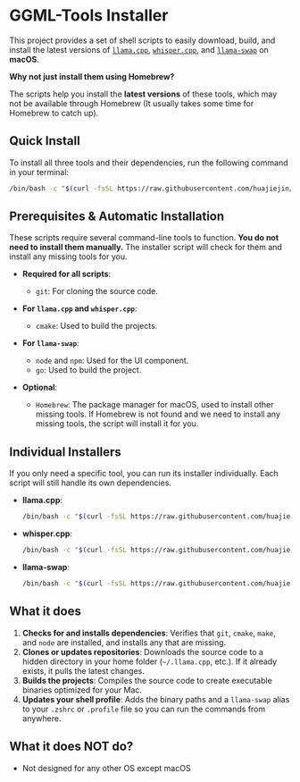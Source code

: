 # GGML-Tools Installer

This project provides a set of shell scripts to easily download, build, and install the latest versions of [`llama.cpp`](https://github.com/ggml-org/llama.cpp), [`whisper.cpp`](https://github.com/ggml-org/whisper.cpp), and [`llama-swap`](https://github.com/mostlygeek/llama-swap) on **macOS**.

**Why not just install them using Homebrew?**

The scripts help you install the **latest versions** of these tools, which may not be available through Homebrew (It usually takes some time for Homebrew to catch up).

## Quick Install

To install all three tools and their dependencies, run the following command in your terminal:

```bash
/bin/bash -c "$(curl -fsSL https://raw.githubusercontent.com/huajiejin/ggml-tools-installer/main/install_all.sh)"
```

## Prerequisites & Automatic Installation

These scripts require several command-line tools to function. **You do not need to install them manually.** The installer script will check for them and install any missing tools for you.

- **Required for all scripts**:
  - `git`: For cloning the source code.

- **For `llama.cpp` and `whisper.cpp`**:
  - `cmake`: Used to build the projects.

- **For `llama-swap`**:
  - `node` and `npm`: Used for the UI component.
  - `go`: Used to build the project.

- **Optional**:
  - `Homebrew`: The package manager for macOS, used to install other missing tools. If Homebrew is not found and we need to install any missing tools, the script will install it for you.

## Individual Installers

If you only need a specific tool, you can run its installer individually. Each script will still handle its own dependencies.

- **llama.cpp**:
    ```bash
    /bin/bash -c "$(curl -fsSL https://raw.githubusercontent.com/huajiejin/ggml-tools-installer/main/install_llama.cpp.sh)"
    ```
- **whisper.cpp**:
    ```bash
    /bin/bash -c "$(curl -fsSL https://raw.githubusercontent.com/huajiejin/ggml-tools-installer/main/install_whisper.cpp.sh)"
    ```
- **llama-swap**:
    ```bash
    /bin/bash -c "$(curl -fsSL https://raw.githubusercontent.com/huajiejin/ggml-tools-installer/main/install_llama_swap.sh)"
    ```

## What it does

1.  **Checks for and installs dependencies**: Verifies that `git`, `cmake`, `make`, and `node` are installed, and installs any that are missing.
2.  **Clones or updates repositories**: Downloads the source code to a hidden directory in your home folder (`~/.llama.cpp`, etc.). If it already exists, it pulls the latest changes.
3.  **Builds the projects**: Compiles the source code to create executable binaries optimized for your Mac.
4.  **Updates your shell profile**: Adds the binary paths and a `llama-swap` alias to your `.zshrc` or `.profile` file so you can run the commands from anywhere.


## What it does NOT do?

- Not designed for any other OS except macOS
